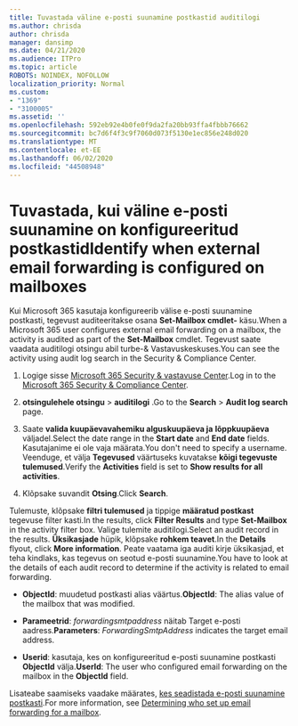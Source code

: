 ```yaml
---
title: Tuvastada väline e-posti suunamine postkastid auditilogi
ms.author: chrisda
author: chrisda
manager: dansimp
ms.date: 04/21/2020
ms.audience: ITPro
ms.topic: article
ROBOTS: NOINDEX, NOFOLLOW
localization_priority: Normal
ms.custom:
- "1369"
- "3100005"
ms.assetid: ''
ms.openlocfilehash: 592eb92e4b0fe0f9da2fa20bb93ffa4fbbb76662
ms.sourcegitcommit: bc7d6f4f3c9f7060d073f5130e1ec856e248d020
ms.translationtype: MT
ms.contentlocale: et-EE
ms.lasthandoff: 06/02/2020
ms.locfileid: "44508948"
---
```

# <a name="identify-when-external-email-forwarding-is-configured-on-mailboxes"></a><span data-ttu-id="89b92-102">Tuvastada, kui väline e-posti suunamine on konfigureeritud postkastid</span><span class="sxs-lookup"><span data-stu-id="89b92-102">Identify when external email forwarding is configured on mailboxes</span></span>

<span data-ttu-id="89b92-103">Kui Microsoft 365 kasutaja konfigureerib välise e-posti suunamine postkasti, tegevust auditeeritakse osana **Set-Mailbox cmdlet-** käsu.</span><span class="sxs-lookup"><span data-stu-id="89b92-103">When a Microsoft 365 user configures external email forwarding on a mailbox, the activity is audited as part of the **Set-Mailbox** cmdlet.</span></span> <span data-ttu-id="89b92-104">Tegevust saate vaadata auditilogi otsingu abil turbe-& Vastavuskeskuses.</span><span class="sxs-lookup"><span data-stu-id="89b92-104">You can see the activity using audit log search in the Security & Compliance Center.</span></span>

1. <span data-ttu-id="89b92-105">Logige sisse [Microsoft 365 Security & vastavuse Center](https://protection.office.com/).</span><span class="sxs-lookup"><span data-stu-id="89b92-105">Log in to the [Microsoft 365 Security & Compliance Center](https://protection.office.com/).</span></span>

2. <span data-ttu-id="89b92-106">**otsingulehele otsingu**  >  **auditilogi** .</span><span class="sxs-lookup"><span data-stu-id="89b92-106">Go to the **Search** > **Audit log search** page.</span></span>

3. <span data-ttu-id="89b92-107">Saate **valida kuupäevavahemiku alguskuupäeva ja** **lõppkuupäeva** väljadel.</span><span class="sxs-lookup"><span data-stu-id="89b92-107">Select the date range in the **Start date** and **End date** fields.</span></span> <span data-ttu-id="89b92-108">Kasutajanime ei ole vaja määrata.</span><span class="sxs-lookup"><span data-stu-id="89b92-108">You don't need to specify a username.</span></span> <span data-ttu-id="89b92-109">Veenduge, et välja **Tegevused** väärtuseks kuvatakse **kõigi tegevuste tulemused**.</span><span class="sxs-lookup"><span data-stu-id="89b92-109">Verify the **Activities** field is set to **Show results for all activities**.</span></span>

4. <span data-ttu-id="89b92-110">Klõpsake suvandit **Otsing**.</span><span class="sxs-lookup"><span data-stu-id="89b92-110">Click **Search**.</span></span>

<span data-ttu-id="89b92-111">Tulemuste, klõpsake **filtri tulemused** ja tippige **määratud postkast** tegevuse filter kasti.</span><span class="sxs-lookup"><span data-stu-id="89b92-111">In the results, click **Filter Results** and type **Set-Mailbox** in the activity filter box.</span></span> <span data-ttu-id="89b92-112">Valige tulemite auditilogi.</span><span class="sxs-lookup"><span data-stu-id="89b92-112">Select an audit record in the results.</span></span> <span data-ttu-id="89b92-113">**Üksikasjade** hüpik, klõpsake **rohkem teavet**.</span><span class="sxs-lookup"><span data-stu-id="89b92-113">In the **Details** flyout, click **More information**.</span></span> <span data-ttu-id="89b92-114">Peate vaatama iga auditi kirje üksikasjad, et teha kindlaks, kas tegevus on seotud e-posti suunamine.</span><span class="sxs-lookup"><span data-stu-id="89b92-114">You have to look at the details of each audit record to determine if the activity is related to email forwarding.</span></span>

- <span data-ttu-id="89b92-115">**ObjectId**: muudetud postkasti alias väärtus.</span><span class="sxs-lookup"><span data-stu-id="89b92-115">**ObjectId**: The alias value of the mailbox that was modified.</span></span>

- <span data-ttu-id="89b92-116">**Parameetrid**: _forwardingsmtpaddress_ näitab Target e-posti aadress.</span><span class="sxs-lookup"><span data-stu-id="89b92-116">**Parameters**: _ForwardingSmtpAddress_ indicates the target email address.</span></span>

- <span data-ttu-id="89b92-117">**Userid**: kasutaja, kes on konfigureeritud e-posti suunamine postkasti **ObjectId** välja.</span><span class="sxs-lookup"><span data-stu-id="89b92-117">**UserId**: The user who configured email forwarding on the mailbox in the **ObjectId** field.</span></span>

<span data-ttu-id="89b92-118">Lisateabe saamiseks vaadake määrates, [kes seadistada e-posti suunamine postkasti](https://docs.microsoft.com/microsoft-365/compliance/auditing-troubleshooting-scenarios#determine-who-set-up-email-forwarding-for-a-mailbox).</span><span class="sxs-lookup"><span data-stu-id="89b92-118">For more information, see [Determining who set up email forwarding for a mailbox](https://docs.microsoft.com/microsoft-365/compliance/auditing-troubleshooting-scenarios#determine-who-set-up-email-forwarding-for-a-mailbox).</span></span>
